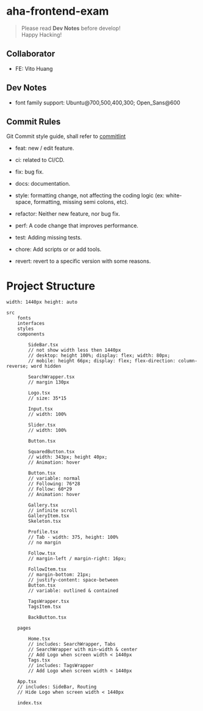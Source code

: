 # aha-frontend-exam

> Please read **Dev Notes** before develop!  
> Happy Hacking!

## Collaborator

- FE: Vito Huang

## Dev Notes

- font family support: Ubuntu@700,500,400,300; Open_Sans@600

## Commit Rules

Git Commit style guide, shall refer to [commitlint](https://commitlint.js.org/#/)

- feat: new / edit feature.

- ci: related to CI/CD.

- fix: bug fix.

- docs: documentation.

- style: formatting change, not affecting the coding logic (ex: white-space, formatting, missing semi colons, etc).

- refactor: Neither new feature, nor bug fix.

- perf: A code change that improves performance.

- test: Adding missing tests.

- chore: Add scripts or or add tools.

- revert: revert to a specific version with some reasons.

# Project Structure

```
width: 1440px height: auto

src
    fonts
    interfaces
    styles
    components

        SideBar.tsx
        // not show width less then 1440px
        // desktop: height 100%; display: flex; width: 80px;
        // mobile: height 66px; display: flex; flex-direction: column-reverse; word hidden

        SearchWrapper.tsx
        // margin 130px

        Logo.tsx
        // size: 35*15

        Input.tsx
        // width: 100%

        Slider.tsx
        // width: 100%

        Button.tsx

        SquaredButton.tsx
        // width: 343px; height 40px;
        // Animation: hover

        Button.tsx
        // variable: normal
        // Following: 76*28
        // Follow: 60*29
        // Animation: hover

        Gallery.tsx
        // infinite scroll
        GalleryItem.tsx
        Skeleton.tsx

        Profile.tsx
        // Tab - width: 375, height: 100%
        // no margin

        Follow.tsx
        // margin-left / margin-right: 16px;

        FollowItem.tsx
        // margin-bottom: 21px;
        // justify-content: space-between
        Button.tsx
        // variable: outlined & contained

        TagsWrapper.tsx
        TagsItem.tsx

        BackButton.tsx

    pages

        Home.tsx
        // includes: SearchWrapper, Tabs
        // SearchWrapper with min-width & center
        // Add Logo when screen width < 1440px
        Tags.tsx
        // includes: TagsWrapper
        // Add Logo when screen width < 1440px

    App.tsx
    // includes: SideBar, Routing
    // Hide Logo when screen width < 1440px

    index.tsx
```
